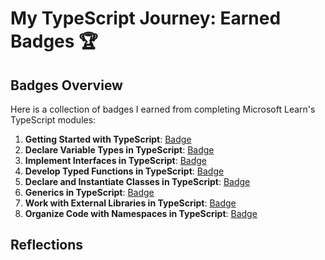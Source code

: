 # My TypeScript Journey: Earned Badges 🏆

## Badges Overview

Here is a collection of badges I earned from completing Microsoft Learn's TypeScript modules:

1. **Getting Started with TypeScript**: [Badge](https://learn.microsoft.com/api/achievements/share/ru-ru/UlianaTkachenko-5469/WA9AR8QN?sharingId=B84B081B84E30592)
2. **Declare Variable Types in TypeScript**: [Badge](https://learn.microsoft.com/api/achievements/share/en-us/UlianaTkachenko-5469/PT2YNZ24?sharingId=B84B081B84E30592)
3. **Implement Interfaces in TypeScript**: [Badge](https://learn.microsoft.com/api/achievements/share/en-us/UlianaTkachenko-5469/YV89HFBR?sharingId=B84B081B84E30592)
4. **Develop Typed Functions in TypeScript**: [Badge](https://learn.microsoft.com/api/achievements/share/en-us/UlianaTkachenko-5469/AQNH8HU7?sharingId=B84B081B84E30592)
5. **Declare and Instantiate Classes in TypeScript**: [Badge]()
6. **Generics in TypeScript**: [Badge]()
7. **Work with External Libraries in TypeScript**: [Badge]()
8. **Organize Code with Namespaces in TypeScript**: [Badge]()

## Reflections

